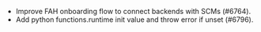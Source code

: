 - Improve FAH onboarding flow to connect backends with SCMs (#6764).
- Add python functions.runtime init value and throw error if unset (#6796).
